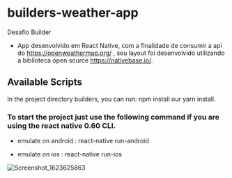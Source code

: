 # builders-weather-app
Desafio Builder 
- App desenvolvido em React Native, com a finalidade de consumir a api do https://openweathermap.org/ , seu layout foi desenvolvido utilizando a biblioteca open source https://nativebase.io/.

## Available Scripts

In the project directory builders, you can run:  npm install our yarn install.

### To start the project just use the following command if you are using the react native 0.60 CLI.


 - emulate on android : react-native run-android

 - emulate on ios : react-native run-ios

![Screenshot_1623625863](https://user-images.githubusercontent.com/4805292/121833265-58b5a680-cca2-11eb-9465-eb291191d259.png)
